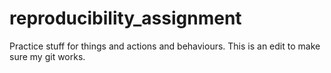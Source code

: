 # reproducibility_assignment
Practice stuff for things and actions and behaviours. This is an edit to make sure my git works. 
